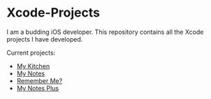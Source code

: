 # Xcode-Projects
I am a budding iOS developer. This repository contains all the Xcode projects I have developed.

Current projects:
- [My Kitchen](/My%20Kitchen)
- [My Notes](/My%20Notes)
- [Remember Me?](/Remember%20Me%3F)
- [My Notes Plus](/MyNotesPlus)
